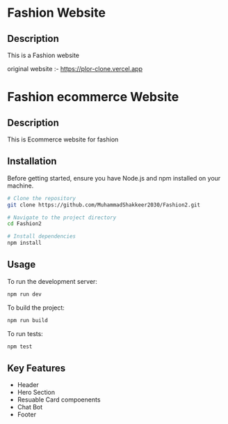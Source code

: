 
# Fashion Website

## Description

This is a Fashion website



original website :- https://plor-clone.vercel.app

# Fashion ecommerce Website

## Description

This is Ecommerce website for fashion


## Installation

Before getting started, ensure you have Node.js and npm installed on your machine.

```bash
# Clone the repository
git clone https://github.com/MuhammadShakkeer2030/Fashion2.git

# Navigate to the project directory
cd Fashion2

# Install dependencies
npm install
```

## Usage

To run the development server:

```bash
npm run dev
```

To build the project:

```bash
npm run build
```

To run tests:

```bash
npm test
```

## Key Features

  - Header
  - Hero Section
  - Resuable Card compoenents
  - Chat Bot
  - Footer


